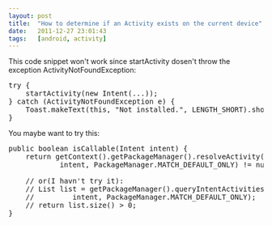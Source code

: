 ```yaml
---
layout: post
title:  "How to determine if an Activity exists on the current device"
date:   2011-12-27 23:01:43
tags:   [android, activity]
---
```




This code snippet won't work since startActivity dosen't throw the exception ActivityNotFoundException:

<pre class='brush: java'>
try {
    startActivity(new Intent(...));
} catch (ActivityNotFoundException e) {
    Toast.makeText(this, "Not installed.", LENGTH_SHORT).show();
}
</pre>


You maybe want to try this:

<pre class='brush: java'>
public boolean isCallable(Intent intent) {
    return getContext().getPackageManager().resolveActivity(
            intent, PackageManager.MATCH_DEFAULT_ONLY) != null;

    // or(I havn't try it):
    // List<ResolveInfo> list = getPackageManager().queryIntentActivities(
    //         intent, PackageManager.MATCH_DEFAULT_ONLY);
    // return list.size() > 0;
}
</pre>
